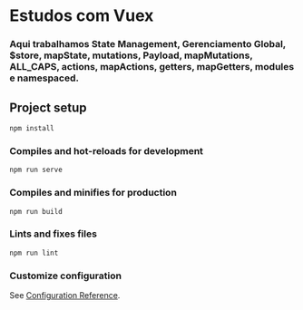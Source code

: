 # Estudos com Vuex

### Aqui trabalhamos State Management, Gerenciamento Global, $store, mapState, mutations, Payload, mapMutations, ALL_CAPS, actions, mapActions, getters, mapGetters, modules e namespaced.


## Project setup
```
npm install
```

### Compiles and hot-reloads for development
```
npm run serve
```

### Compiles and minifies for production
```
npm run build
```

### Lints and fixes files
```
npm run lint
```

### Customize configuration
See [Configuration Reference](https://cli.vuejs.org/config/).
